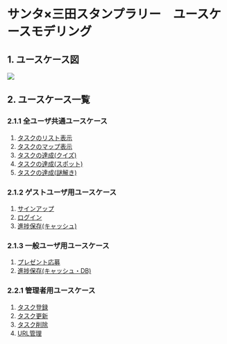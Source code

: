 # サンタ×三田スタンプラリー　ユースケースモデリング
## 1. ユースケース図
<img src="img\whole_usecase.jpg">

## 2. ユースケース一覧
### 2.1.1 全ユーザ共通ユースケース
1. [タスクのリスト表示](./show_tasklist.md)
1. [タスクのマップ表示](./show_taskmap.md)
1. [タスクの達成(クイズ)](./complete_task(quiz).md)
1. [タスクの達成(スポット)](./complete_task(spot).md)
1. [タスクの達成(謎解き)](./complete_task(mystery).md)

### 2.1.2 ゲストユーザ用ユースケース
1. [サインアップ]()
1. [ログイン]()
1. [進捗保存(キャッシュ)]()

### 2.1.3 一般ユーザ用ユースケース
1. [プレゼント応募]()
1. [進捗保存(キャッシュ・DB)]()

### 2.2.1 管理者用ユースケース
1. [タスク登録]()
1. [タスク更新]()
1. [タスク削除]()
1. [URL管理]()
